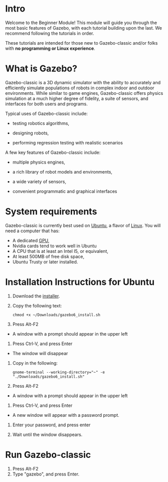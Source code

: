 # Intro

Welcome to the Beginner Module! This module will guide you through the most
basic features of Gazebo, with each tutorial building upon the last. We
recommend following the tutorials in order. 

These tutorials are intended for those new to Gazebo-classic and/or folks with **no programming or Linux experience**.

# What is Gazebo? #

Gazebo-classic is a 3D dynamic simulator with the ability to accurately and
efficiently simulate populations of robots in complex indoor and outdoor
environments. While similar to game engines, Gazebo-classic offers physics
simulation at a much higher degree of fidelity, a suite of sensors, and
interfaces for both users and programs.

Typical uses of Gazebo-classic include:

* testing robotics algorithms,

* designing robots,

* performing regression testing with realistic scenarios

A few key features of Gazebo-classic include: 

* multiple physics engines,

* a rich library of robot models and environments,
 
* a wide variety of sensors,

* convenient programmatic and graphical interfaces

# System requirements #

Gazebo-classic is currently best used on [Ubuntu](http://www.ubuntu.com/download), a flavor of [Linux](https://en.wikipedia.org/wiki/Linux). You will need a computer that has:

* A dedicated [GPU](https://en.wikipedia.org/wiki/Graphics_processing_unit),
 * Nvidia cards tend to work well in Ubuntu
* A CPU that is at least an Intel I5, or equivalent,
* At least 500MB of free disk space,
* Ubuntu Trusty or later installed.

# Installation Instructions for Ubuntu #

1. Download the [installer](http://osrf-distributions.s3.amazonaws.com/gazebo/gazebo6_install.sh).

1. Copy the following text:

    ```
    chmod +x ~/Downloads/gazebo6_install.sh
    ```

1. Press Alt-F2
  * A window with a prompt should appear in the upper left

1. Press Ctrl-V, and press Enter
  * The window will disappear
 
1. Copy in the following:

    ```
    gnome-terminal --working-directory="~" -e "./Downloads/gazebo6_install.sh"
    ```

1. Press Alt-F2
  * A window with a prompt should appear in the upper left

1. Press Ctrl-V, and press Enter
  * A new window will appear with a password prompt.

1. Enter your password, and press enter

1. Wait until the window disappears.

# Run Gazebo-classic #

1. Press Alt-F2
2. Type "gazebo", and press Enter.

